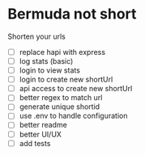 Bermuda not short
=================

Shorten your urls

* [ ] replace hapi with express
* [ ] log stats (basic)
* [ ] login to view stats
* [ ] login to create new shortUrl
* [ ] api access to create new shortUrl
* [ ] better regex to match url
* [ ] generate unique shortid
* [ ] use .env to handle configuration
* [ ] better readme
* [ ] better UI/UX
* [ ] add tests
